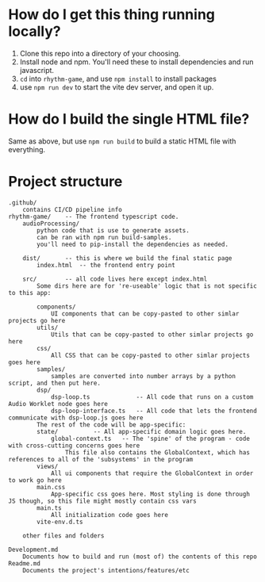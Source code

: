 # How do I get this thing running locally?

1. Clone this repo into a directory of your choosing.
2. Install node and npm. You'll need these to install dependencies and run javascript.
3. `cd` into `rhythm-game`, and use `npm install` to install packages
4. use `npm run dev` to start the vite dev server, and open it up.

# How do I build the single HTML file?

Same as above, but use `npm run build` to build a static HTML file with everything.

# 

# Project structure

```
.github/
    contains CI/CD pipeline info
rhythm-game/    -- The frontend typescript code.
    audioProcessing/
        python code that is use to generate assets. 
        can be ran with npm run build-samples.
        you'll need to pip-install the dependencies as needed.

    dist/       -- this is where we build the final static page
        index.html  -- the frontend entry point

    src/        -- all code lives here except index.html
        Some dirs here are for 're-useable' logic that is not specific to this app:

        components/
            UI components that can be copy-pasted to other simlar projects go here
        utils/
            Utils that can be copy-pasted to other simlar projects go here
        css/            
            All CSS that can be copy-pasted to other simlar projects goes here
        samples/
            samples are converted into number arrays by a python script, and then put here.
        dsp/
            dsp-loop.ts             -- All code that runs on a custom Audio Worklet node goes here
            dsp-loop-interface.ts   -- All code that lets the frontend communicate with dsp-loop.js goes here
        The rest of the code will be app-specific:
        state/          -- All app-specific domain logic goes here.
            global-context.ts   -- The 'spine' of the program - code with cross-cutting concerns goes here
                This file also contains the GlobalContext, which has references to all of the 'subsystems' in the program
        views/          
            All ui components that require the GlobalContext in order to work go here
        main.css        
            App-specific css goes here. Most styling is done through JS though, so this file might mostly contain css vars
        main.ts         
            All initialization code goes here
        vite-env.d.ts

    other files and folders

Development.md 
    Documents how to build and run (most of) the contents of this repo
Readme.md
    Documents the project's intentions/features/etc
```
